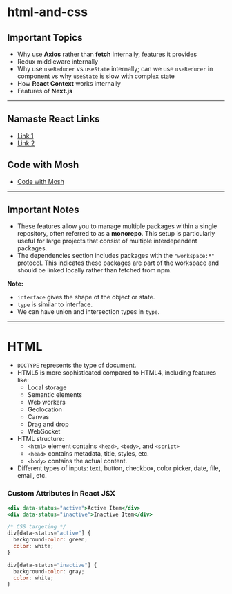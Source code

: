 # html-and-css

## Important Topics
- Why use **Axios** rather than **fetch** internally, features it provides
- Redux middleware internally
- Why use `useReducer` vs `useState` internally; can we use `useReducer` in component vs why `useState` is slow with complex state
- How **React Context** works internally
- Features of **Next.js**

---

## Namaste React Links
- [Link 1](https://mega.nz/folder/9jxU1DAA#-wIk88IWNsQ8mifA-6ijXg)
- [Link 2](https://mega.nz/folder/nYRRSIIL#Xn_v-8h7d4QUAWX0nV9oFg)

## Code with Mosh
- [Code with Mosh](https://mega.nz/folder/8stDDQ7J#_mPKY8XOQ4UbaUJ5rV0WBw)

---

## Important Notes
- These features allow you to manage multiple packages within a single repository, often referred to as a **monorepo**. This setup is particularly useful for large projects that consist of multiple interdependent packages.
- The dependencies section includes packages with the `"workspace:*"` protocol. This indicates these packages are part of the workspace and should be linked locally rather than fetched from npm.

**Note:**
- `interface` gives the shape of the object or state.
- `type` is similar to interface.
- We can have union and intersection types in `type`.

---

# HTML

- `DOCTYPE` represents the type of document.
- HTML5 is more sophisticated compared to HTML4, including features like:
  - Local storage
  - Semantic elements
  - Web workers
  - Geolocation
  - Canvas
  - Drag and drop
  - WebSocket
- HTML structure:
  - `<html>` element contains `<head>`, `<body>`, and `<script>`
  - `<head>` contains metadata, title, styles, etc.
  - `<body>` contains the actual content.
- Different types of inputs: text, button, checkbox, color picker, date, file, email, etc.

### Custom Attributes in React JSX
```jsx
<div data-status="active">Active Item</div>
<div data-status="inactive">Inactive Item</div>

/* CSS targeting */
div[data-status="active"] {
  background-color: green;
  color: white;
}

div[data-status="inactive"] {
  background-color: gray;
  color: white;
}



